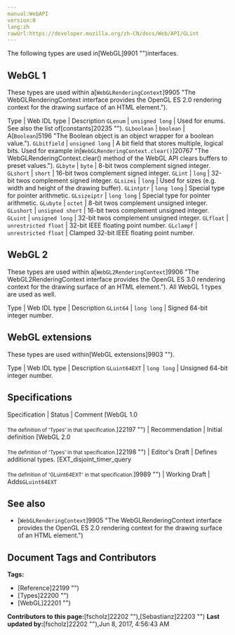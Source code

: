 ```yaml
---
manual:WebAPI
version:0
lang:zh
rawUrl:https://developer.mozilla.org/zh-CN/docs/Web/API/GLint
---
```







The following types are used in[WebGL]9901 "")interfaces.


## WebGL 1<a name="WebGL_1"></a>


These types are used within a[`WebGLRenderingContext`]9905 "The WebGLRenderingContext interface provides the OpenGL ES 2.0 rendering context for the drawing surface of an HTML <canvas> element.").

Type | Web IDL type | Description 
`GLenum` | `unsigned long` | Used for enums. See also the list of[constants]20235 ""). 
`GLboolean` | `boolean` | A[`Boolean`]5196 "The Boolean object is an object wrapper for a boolean value."). 
`GLbitfield` | `unsigned long` | A bit field that stores multiple, logical bits. Used for example in[`WebGLRenderingContext.clear()`]20767 "The WebGLRenderingContext.clear() method of the WebGL API clears buffers to preset values."). 
`GLbyte` | `byte` | 8-bit twos complement signed integer. 
`GLshort` | `short` | 16-bit twos complement signed integer. 
`GLint` | `long` | 32-bit twos complement signed integer. 
`GLsizei` | `long` | Used for sizes (e.g. width and height of the drawing buffer). 
`GLintptr` | `long long` | Special type for pointer arithmetic. 
`GLsizeiptr` | `long long` | Special type for pointer arithmetic. 
`GLubyte` | `octet` | 8-bit twos complement unsigned integer. 
`GLushort` | `unsigned short` | 16-bit twos complement unsigned integer. 
`GLuint` | `unsigned long` | 32-bit twos complement unsigned integer. 
`GLfloat` | `unrestricted float` | 32-bit IEEE floating point number. 
`GLclampf` | `unrestricted float` | Clamped 32-bit IEEE floating point number. 


## WebGL 2<a name="WebGL_2"></a>


These types are used within a[`WebGL2RenderingContext`]9906 "The WebGL2RenderingContext interface provides the OpenGL ES 3.0 rendering context for the drawing surface of an HTML <canvas> element."). All WebGL 1 types are used as well.

Type | Web IDL type | Description 
`GLint64` | `long long` | Signed 64-bit integer number. 


## WebGL extensions<a name="WebGL_extensions"></a>


These types are used within[WebGL extensions]9903 "").

Type | Web IDL type | Description 
`GLuint64EXT` | `long long` | Unsigned 64-bit integer number. 


## Specifications<a name="Specifications"></a>
Specification | Status | Comment 
[WebGL 1.0<br></br><small>The definition of &#39;Types&#39; in that specification.</small>]22197 "") | Recommendation | Initial definition 
[WebGL 2.0<br></br><small>The definition of &#39;Types&#39; in that specification.</small>]22198 "") | Editor&#39;s Draft | Defines additional types. 
[EXT_disjoint_timer_query<br></br><small>The definition of &#39;GLuint64EXT&#39; in that specification.</small>]9989 "") | Working Draft | Adds`GLuint64EXT` 


## See also<a name="See_also"></a>

* [`WebGLRenderingContext`]9905 "The WebGLRenderingContext interface provides the OpenGL ES 2.0 rendering context for the drawing surface of an HTML <canvas> element.")



## Document Tags and Contributors
**Tags:**
* [Reference]22199 "")
* [Types]22200 "")
* [WebGL]22201 "")

**Contributors to this page:**[fscholz]22202 ""),[Sebastianz]22203 "")
**Last updated by:**[fscholz]22202 ""),<time>Jun 8, 2017, 4:56:43 AM</time>


